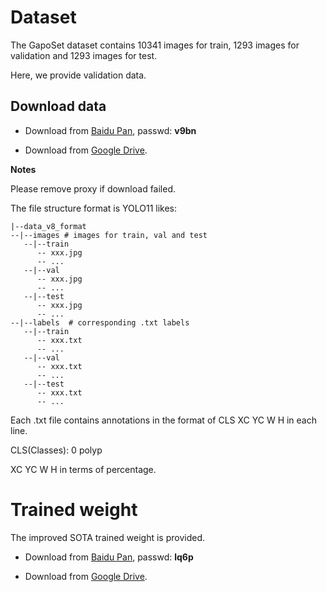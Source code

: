 # Dataset

The GapoSet dataset contains 10341 images for train, 1293 images for validation and 1293 images for test.

Here, we provide validation data.

## Download data
+ Download from [Baidu Pan](https://pan.baidu.com/s/199rTvq6B7vl1x7R47g-dCA), passwd: **v9bn**

+ Download from [Google Drive](https://drive.google.com/file/d/1dDAWH74Z8s6RT83HQitk8LjVewnHSBPk/view?usp=drive_link).

**Notes**

Please remove proxy if download failed.


The file structure format is YOLO11 likes:
```
|--data_v8_format
--|--images # images for train, val and test
   --|--train  
      -- xxx.jpg
      -- ...
   --|--val 
      -- xxx.jpg
      -- ...
   --|--test  
      -- xxx.jpg
      -- ...   
--|--labels  # corresponding .txt labels
   --|--train  
      -- xxx.txt
      -- ...
   --|--val  
      -- xxx.txt
      -- ...
   --|--test  
      -- xxx.txt
      -- ...
```
Each .txt file contains annotations in the format of CLS XC YC W H in each line. 

CLS(Classes): 0 polyp

XC YC W H in terms of percentage.

# Trained weight

The improved SOTA trained weight is provided.
+ Download from [Baidu Pan](https://pan.baidu.com/s/1AYbcqvXVNPrWHS3TMsq5QQ), passwd: **lq6p**

+ Download from [Google Drive](https://drive.google.com/file/d/1iShl8K0VgYdjjEuzUU8kH5K_MhcD3sRN/view?usp=drive_link).


